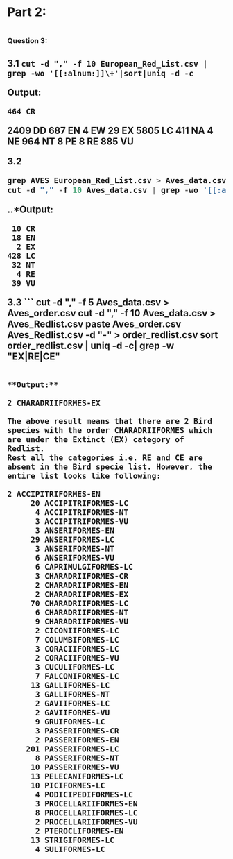 <h1>Part 2:<h1> 

<h3>Question 3:<h2>

3.1 `cut -d "," -f 10 European_Red_List.csv | grep -wo '[[:alnum:]]\+'|sort|uniq -d -c`


Output:

    464 CR
   2409 DD
    687 EN
      4 EW
     29 EX
   5805 LC
    411 NA
      4 NE
    964 NT
      8 PE
      8 RE
    885 VU


3.2 

```python
grep AVES European_Red_List.csv > Aves_data.csv
cut -d "," -f 10 Aves_data.csv | grep -wo '[[:alnum:]]\+'|sort|uniq -d -c
```
..*Output: 

     10 CR
     18 EN
      2 EX
    428 LC
     32 NT
      4 RE
     39 VU


3.3 ```
	cut -d "," -f 5 Aves_data.csv > Aves_order.csv
	cut -d "," -f 10 Aves_data.csv > Aves_Redlist.csv
	paste Aves_order.csv Aves_Redlist.csv -d "-" > order_redlist.csv
	sort order_redlist.csv | uniq -d -c| grep -w "EX\|RE\|CE"
```

**Output:**

2 CHARADRIIFORMES-EX 

The above result means that there are 2 Bird species with the order CHARADRIIFORMES which are under the Extinct (EX) category of Redlist. 
Rest all the categories i.e. RE and CE are absent in the Bird specie list. However, the entire list looks like following:

2 ACCIPITRIFORMES-EN
     20 ACCIPITRIFORMES-LC
      4 ACCIPITRIFORMES-NT
      3 ACCIPITRIFORMES-VU
      3 ANSERIFORMES-EN
     29 ANSERIFORMES-LC
      3 ANSERIFORMES-NT
      6 ANSERIFORMES-VU
      6 CAPRIMULGIFORMES-LC
      3 CHARADRIIFORMES-CR
      2 CHARADRIIFORMES-EN
      2 CHARADRIIFORMES-EX
     70 CHARADRIIFORMES-LC
      6 CHARADRIIFORMES-NT
      9 CHARADRIIFORMES-VU
      2 CICONIIFORMES-LC
      7 COLUMBIFORMES-LC
      3 CORACIIFORMES-LC
      2 CORACIIFORMES-VU
      3 CUCULIFORMES-LC
      7 FALCONIFORMES-LC
     13 GALLIFORMES-LC
      3 GALLIFORMES-NT
      2 GAVIIFORMES-LC
      2 GAVIIFORMES-VU
      9 GRUIFORMES-LC
      3 PASSERIFORMES-CR
      2 PASSERIFORMES-EN
    201 PASSERIFORMES-LC
      8 PASSERIFORMES-NT
     10 PASSERIFORMES-VU
     13 PELECANIFORMES-LC
     10 PICIFORMES-LC
      4 PODICIPEDIFORMES-LC
      3 PROCELLARIIFORMES-EN
      8 PROCELLARIIFORMES-LC
      2 PROCELLARIIFORMES-VU
      2 PTEROCLIFORMES-EN
     13 STRIGIFORMES-LC
      4 SULIFORMES-LC

